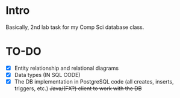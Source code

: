 # Intro
Basically, 2nd lab task for my Comp Sci database class. 

# TO-DO
- [X] Entity relationship and relational diagrams
- [X] Data types (IN SQL CODE)
- [X] The DB implementation in PostgreSQL code (all creates, inserts, triggers, etc.)
~~Java/(FX?) client to work with the DB~~
